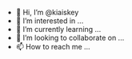 - 👋 Hi, I’m @kiaiskey
- 👀 I’m interested in ...
- 🌱 I’m currently learning ...
- 💞️ I’m looking to collaborate on ...
- 📫 How to reach me ...

<!---
kiaiskey/kiaiskey is a ✨ special ✨ repository because its `README.md` (this file) appears on your GitHub profile.
You can click the Preview link to take a look at your changes.
--->
